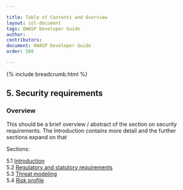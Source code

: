 ```yaml
---

title: Table of Contents and Overview
layout: col-document
tags: OWASP Developer Guide
author:
contributors:
document: OWASP Developer Guide
order: 500

---
```


{% include breadcrumb.html %}

## 5. Security requirements

### Overview

This should be a brief overview / abstract of the section on security requirements.
The Introduction contains more detail and the further sections expand on that

Sections:

5.1 [Introduction](01-security-requirements.md)  
5.2 [Regulatory and statutory requirements](02-regulatory-statutory-requirements.md)  
5.3 [Threat modeling](03-threat-modeling.md)  
5.4 [Risk profile](04-risk-profile.md)  
